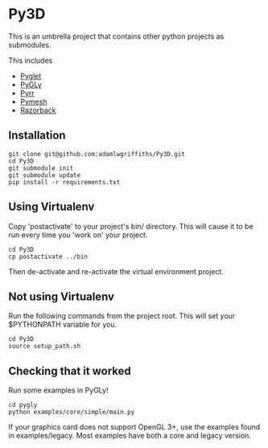 Py3D
====

This is an umbrella project that contains other python projects as submodules.

This includes
   * [Pyglet](https://github.com/adamlwgriffiths/Pyglet)
   * [PyGLy](https://github.com/adamlwgriffiths/PyGLy)
   * [Pyrr](https://github.com/adamlwgriffiths/Pyrr)
   * [Pymesh](https://github.com/adamlwgriffiths/PyMesh)
   * [Razorback](https://github.com/adamlwgriffiths/Razorback)

Installation
------------

```
git clone git@github.com:adamlwgriffiths/Py3D.git
cd Py3D
git submodule init
git submodule update
pip install -r requirements.txt
```

Using Virtualenv
----------------

Copy 'postactivate' to your project's bin/ directory.
This will cause it to be run every time you 'work on' your project.

```
cd Py3D
cp postactivate ../bin
```
Then de-activate and re-activate the virtual environment project.

Not using Virtualenv
--------------------
Run the following commands from the project root. This will set your $PYTHONPATH variable for you.

```
cd Py3D
source setup_path.sh
```

Checking that it worked
-----------------------

Run some examples in PyGLy!
```
cd pygly
python examples/core/simple/main.py
```
If your graphics card does not support OpenGL 3+, use the examples found in examples/legacy.
Most examples have both a core and legacy version.
